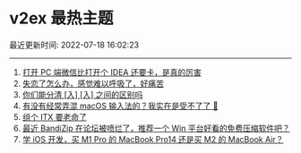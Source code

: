 # v2ex 最热主题

最近更新时间: 2022-07-18 16:02:23

--- 
1. [打开 PC 端微信比打开个 IDEA 还要卡，是真的厉害](https://www.v2ex.com/t/866882) 
2. [失恋了怎么办，感觉难以呼吸了，好痛苦](https://www.v2ex.com/t/866898) 
3. [你们能分清 [入] [⼊] 之间的区别吗](https://www.v2ex.com/t/866890) 
4. [有没有经常弄混 macOS 输入法的？我实在是受不了了 😤](https://www.v2ex.com/t/866880) 
5. [组个 ITX 要老命了](https://www.v2ex.com/t/866912) 
6. [最近 BandiZip 在论坛被喷烂了，推荐一个 Win 平台好看的免费压缩软件吧？](https://www.v2ex.com/t/866925) 
7. [学 iOS 开发，买 M1 Pro 的 MacBook Pro14 还是买 M2 的 MacBook Air？](https://www.v2ex.com/t/866938) 
